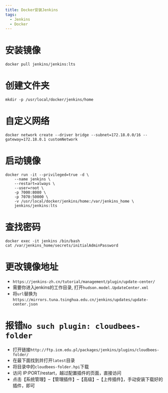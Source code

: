 ```yaml
---
title: Docker安装Jenkins
tags:
  - Jenkins
  - Docker
---
```


# 安装镜像
~~~shell
docker pull jenkins/jenkins:lts
~~~

# 创建文件夹
~~~shell
mkdir -p /usr/local/docker/jenkins/home
~~~

# 自定义网络
~~~shell
docker network create --driver bridge --subnet=172.18.0.0/16 --gateway=172.18.0.1 customNetwork
~~~

# 启动镜像
~~~shell
docker run -it --privileged=true -d \
    --name jenkins \
    --restart=always \
    --user=root \
    -p 7000:8080 \
    -p 7070:50000 \
    -v /usr/local/docker/jenkins/home:/var/jenkins_home \
    jenkins/jenkins:lts
~~~

# 查找密码
~~~shell
docker exec -it jenkins /bin/bash
cat /var/jenkins_home/secrets/initialAdminPassword
~~~

# 更改镜像地址
* `https://jenkins-zh.cn/tutorial/management/plugin/update-center/`
* 需要你进入jenkins的工作目录, 打开`hudson.model.UpdateCenter.xml`
* 将`url`替换为`https://mirrors.tuna.tsinghua.edu.cn/jenkins/updates/update-center.json`

# 报错`No such plugin: cloudbees-folder`
* 打开链接`http://ftp.icm.edu.pl/packages/jenkins/plugins/cloudbees-folder/`
* 在最下面找到并打开`latest`目录
* 将目录中的`cloudbees-folder.hpi`下载
* 访问 IP:PORT/restart，越过配置插件的页面，直接访问
* 点击【系统管理】–【管理插件】–【高级】–【上传插件】，手动安装下载好的插件，即可